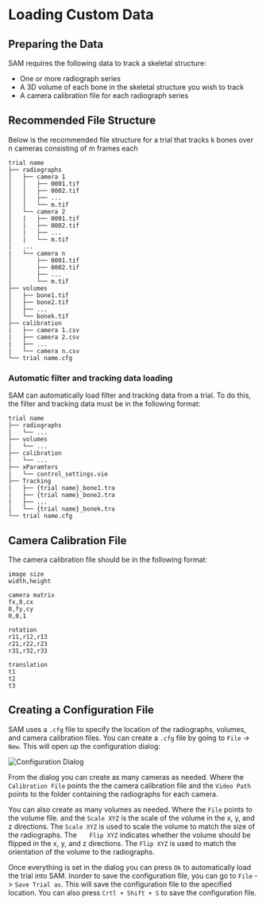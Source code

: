 # Loading Custom Data
## Preparing the Data
SAM requires the following data to track a skeletal structure:
* One or more radiograph series
* A 3D volume of each bone in the skeletal structure you wish to track
* A camera calibration file for each radiograph series

## Recommended File Structure

Below is the recommended file structure for a trial that tracks k bones over n cameras consisting of m frames each

```
trial name
├── radiographs
│   ├── camera 1
│   │   ├── 0001.tif
│   │   ├── 0002.tif
│   │   ├── ...
│   │   └── m.tif
│   └── camera 2
│   |   ├── 0001.tif
│   |   ├── 0002.tif
│   |   ├── ...
│   |   └── m.tif
|   ...
|   └── camera n
│       ├── 0001.tif
│       ├── 0002.tif
│       ├── ...
│       └── m.tif
├── volumes
│   ├── bone1.tif
│   ├── bone2.tif
│   ├── ...
│   └── bonek.tif
├── calibration
|   ├── camera 1.csv
|   ├── camera 2.csv
|   ├── ...
|   └── camera n.csv
└── trial name.cfg
```

### Automatic filter and tracking data loading

SAM can automatically load filter and tracking data from a trial. To do this, the filter and tracking data must be in the following format:

```
trial name
├── radiographs
|   └── ...
├── volumes
|   └── ...
├── calibration
|   └── ...
├── xParamters
|   └── control_settings.vie
├── Tracking
|   ├── {trial name}_bone1.tra
|   ├── {trial name}_bone2.tra
|   ├── ...
|   └── {trial name}_bonek.tra
└── trial name.cfg
```



## Camera Calibration File
The camera calibration file should be in the following format:
```
image size
width,height

camera matrix
fx,0,cx
0,fy,cy
0,0,1

rotation
r11,r12,r13
r21,r22,r23
r31,r32,r33

translation
t1
t2
t3
```


## Creating a Configuration File
SAM uses a `.cfg` file to specify the location of the radiographs, volumes, and camera calibration files. You can create a `.cfg` file by going to `File` -> `New`. This will open up the configuration dialog:

![Configuration Dialog](https://github.com/BrownBiomechanics/Autoscoper/releases/download/docs-resources/tutorial_ConfigDialog.png)

From the dialog you can create as many cameras as needed. Where the `Calibration File` points the the camera calibration file and the `Video Path` points to the folder containing the radiographs for each camera.

You can also create as many volumes as needed. Where the `File` points to the volume file. and the `Scale XYZ` is the scale of the volume in the x, y, and z directions. The `Scale XYZ` is used to scale the volume to match the size of the radiographs. The `   Flip XYZ` indicates whether the volume should be flipped in the x, y, and z directions. The `Flip XYZ` is used to match the orientation of the volume to the radiographs.

Once everything is set in the dialog you can press `Ok` to automatically load the trial into SAM. Inorder to save the configuration file, you can go to `File` -> `Save Trial as`. This will save the configuration file to the specified location. You can also press `Crtl + Shift + S` to save the configuration file.